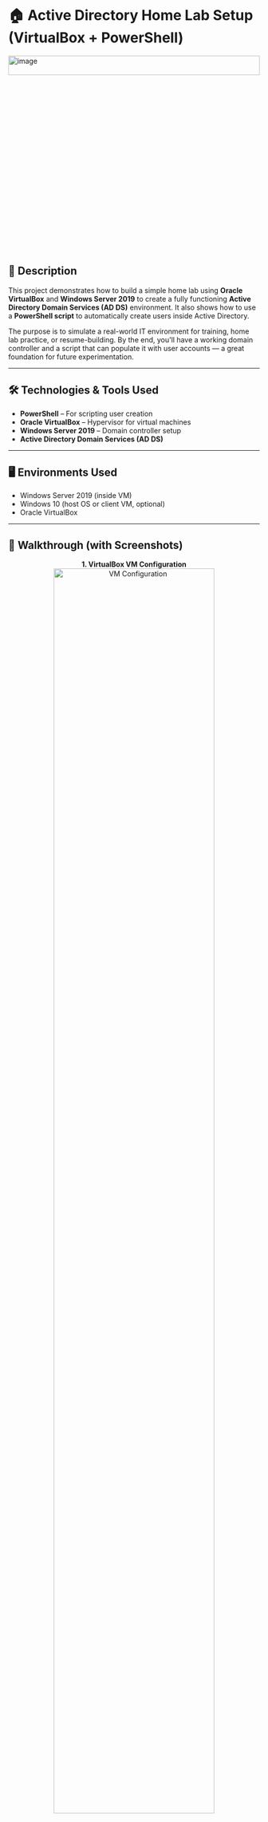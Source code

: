 <h1>🏠 Active Directory Home Lab Setup (VirtualBox + PowerShell)</h1>


<img width="100%" height="10%" alt="image" src="https://github.com/user-attachments/assets/fbae5887-3081-463e-a451-66578cdb117e" />

<h2>📝 Description</h2>

This project demonstrates how to build a simple home lab using **Oracle VirtualBox** and **Windows Server 2019** to create a fully functioning **Active Directory Domain Services (AD DS)** environment. It also shows how to use a **PowerShell script** to automatically create users inside Active Directory.

The purpose is to simulate a real-world IT environment for training, home lab practice, or resume-building. By the end, you'll have a working domain controller and a script that can populate it with user accounts — a great foundation for future experimentation.

---

<h2>🛠️ Technologies & Tools Used</h2>

- <b>PowerShell</b> – For scripting user creation  
- <b>Oracle VirtualBox</b> – Hypervisor for virtual machines  
- <b>Windows Server 2019</b> – Domain controller setup  
- <b>Active Directory Domain Services (AD DS)</b>

---

<h2>🖥️ Environments Used</h2>

- Windows Server 2019 (inside VM)  
- Windows 10 (host OS or client VM, optional)  
- Oracle VirtualBox

---

<h2>📸 Walkthrough (with Screenshots)</h2>

<p align="center">
<b>1. VirtualBox VM Configuration</b><br />
<img src="https://your-image-link.com/vm-setup.png" width="80%" alt="VM Configuration"><br />
Setting up a new VirtualBox VM with at least 2GB RAM, bridged or internal network adapter, and a 64GB virtual hard drive. Windows Server 2019 ISO is mounted for installation.
</p>

<p align="center">
<b>2. Installing Windows Server</b><br />
<img src="https://your-image-link.com/install-server.png" width="80%" alt="Installing Server"><br />
Begin the installation process for Windows Server 2019. After installation, set a strong admin password and install updates.
</p>

<p align="center">
<b>3. Adding Active Directory Domain Services</b><br />
<img src="https://your-image-link.com/install-adds.png" width="80%" alt="Install ADDS"><br />
Using Server Manager, install the AD DS role to allow this machine to become a Domain Controller. Reboot when prompted.
</p>

<p align="center">
<b>4. Promote Server to Domain Controller</b><br />
<img src="https://your-image-link.com/promote-dc.png" width="80%" alt="Promote to Domain Controller"><br />
Configure a new forest and choose a root domain name (e.g., <i>home.lab</i>). The server will then promote itself to a DC and reboot.
</p>

<p align="center">
<b>5. Confirm Active Directory is Installed</b><br />
<img src="https://your-image-link.com/ad-confirm.png" width="80%" alt="AD Confirmed"><br />
Launch "Active Directory Users and Computers" to confirm that the domain is set up correctly. You’ll see the domain listed in the left pane.
</p>

<p align="center">
<b>6. PowerShell Script to Create Users</b><br />
<img src="https://i.imgur.com/uKZFWgV.png" width="80%" alt="Users Created"><br />
This screenshot shows a PowerShell script used to create multiple users in Active Directory from a CSV file. The script loops through each row in the CSV and uses `New-ADUser` to generate the user accounts automatically. This simulates a real-world IT task like onboarding new employees and helps automate repetitive administrative processes.
</p>


